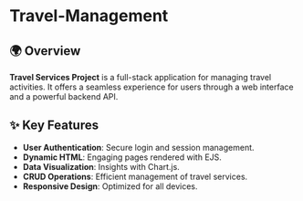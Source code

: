 # Travel-Management
## 🌍 Overview
**Travel Services Project** is a full-stack application for managing travel activities. It offers a seamless experience for users through a web interface and a powerful backend API.

## ✨ Key Features
- **User Authentication**: Secure login and session management.
- **Dynamic HTML**: Engaging pages rendered with EJS.
- **Data Visualization**: Insights with Chart.js.
- **CRUD Operations**: Efficient management of travel services.
- **Responsive Design**: Optimized for all devices.
